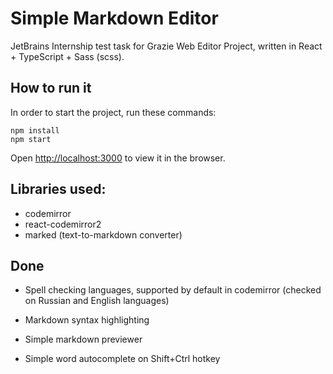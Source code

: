 # Simple Markdown Editor

JetBrains Internship test task for Grazie Web Editor Project, written in React + TypeScript + Sass (scss).

## How to run it

In order to start the project, run these commands:

```
npm install
npm start
```

Open [http://localhost:3000](http://localhost:3000) to view it in the browser.

## Libraries used:

* codemirror
* react-codemirror2
* marked (text-to-markdown converter)

## Done

* Spell checking languages, supported by default in codemirror 
(checked on Russian and English languages)

* Markdown syntax highlighting

* Simple markdown previewer

* Simple word autocomplete on Shift+Ctrl hotkey


